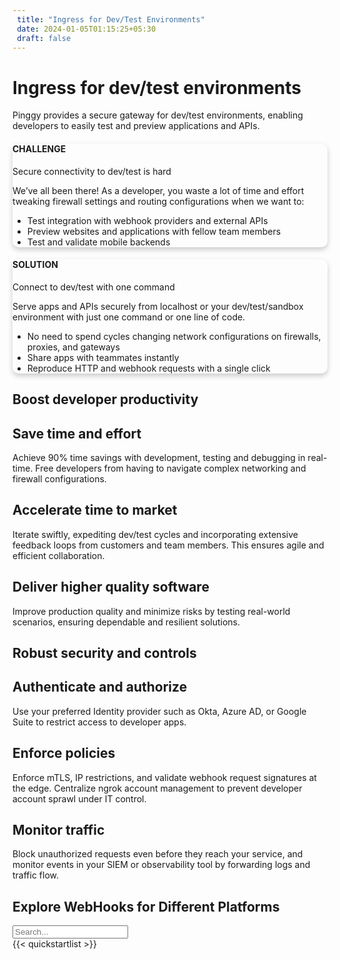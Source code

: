 ```yaml
---
 title: "Ingress for Dev/Test Environments"
 date: 2024-01-05T01:15:25+05:30
 draft: false 
---
```


<div class="pb-3 pb-lg-5 container">
  <div class="row justify-content-evenly">
    <div class="col-lg-5">
      <div class="text-left my-lg-5">
        <h1 class="display-5 fw-bolder d-inline">
          Ingress for dev/test environments
        </h1>
        <span class="d-block" id="lead2">
          Pinggy provides a secure gateway for dev/test environments, enabling
          developers to easily test and preview applications and APIs.
        </span>
      </div>
    </div>
    <div class="col-lg-5 mt-3">
      <!-- Placeholder Image (Sample URL) -->
      <img
        src="/assets/heroImage.png"
        class="img-fluid"
        alt=""
      />
    </div>
  </div>
</div>

<section class="py-5" id="features">
  <div class="container">
    <div class="row justify-content-center align-items-center gap-2 my-3">
      <div class="col-lg-5">
        <div
          class="card p-lg-3"
          style="
            box-shadow: 0px 4px 8px rgba(0, 0, 0, 0.2);
            transition: box-shadow 0.3s ease;
            border-radius: 10px;
          "
        >
          <div class="card-body">
            <h4 class="fw-medium">CHALLENGE</h4>
            <p class="h2 fw-bolder my-2 my-lg-3">
              Secure connectivity to dev/test is hard
            </p>
            <p class="card-text">
              We’ve all been there! As a developer, you waste a lot of time and
              effort tweaking firewall settings and routing configurations when
              we want to:
            </p>
            <ul class="list-unstyled text-muted">
              <li class="my-3">
                <i class="bi bi-check2-circle me-1"></i> Test integration with
                webhook providers and external APIs
              </li>
              <li class="my-3">
                <i class="bi bi-check2-circle me-1"></i> Preview websites and
                applications with fellow team members
              </li>
              <li class="my-3">
                <i class="bi bi-check2-circle me-1"></i> Test and validate
                mobile backends
              </li>
            </ul>
          </div>
        </div>
      </div>
      <div class="col-lg-5 mt-3 mt-lg-0">
        <div
          class="card p-lg-3"
          style="
            box-shadow: 0px 4px 8px rgba(0, 0, 0, 0.2);
            transition: box-shadow 0.3s ease;
            border-radius: 10px;
          "
        >
          <div class="card-body">
            <h4 class="fw-medium">SOLUTION</h4>
            <p class="h2 fw-bolder my-2 my-lg-3">
              Connect to dev/test with one command
            </p>
            <p class="card-text">
              Serve apps and APIs securely from localhost or your
              dev/test/sandbox environment with just one command or one line of
              code.
            </p>
            <ul class="list-unstyled text-muted">
              <li class="my-3">
                <i class="bi bi-check2-circle me-1"></i> No need to spend cycles
                changing network configurations on firewalls, proxies, and
                gateways
              </li>
              <li class="my-3">
                <i class="bi bi-check2-circle me-1"></i> Share apps with
                teammates instantly
              </li>
              <li class="my-3">
                <i class="bi bi-check2-circle me-1"></i> Reproduce HTTP and
                webhook requests with a single click
              </li>
            </ul>
          </div>
        </div>
      </div>
    </div>
  </div>
</section>

<section class="py-5" id="features">
  <div class="container">
    <div class="my-3 row justify-content-center">
      <div class="col-lg-12">
        <h2 class="mb-4 text-center display-6 fw-bolder">
          Boost developer productivity
        </h2>
      </div>
    </div>
    <div class="row">
      <div class="col-lg-4 mb-5 mb-lg-0">
        <div class="card featurecard p-4">
          <div
            class="feature bg-subtlegray border-subtlegray text-gray rounded-3 mb-3"
          >
            <i class="bi bi-window-stack"></i>
          </div>
          <h2 class="h3 fw-bolder">Save time and effort</h2>
          <p>
            Achieve 90% time savings with development, testing and debugging in
            real-time. Free developers from having to navigate complex
            networking and firewall configurations.
          </p>
        </div>
      </div>
      <div class="col-lg-4 mb-5 mb-lg-0">
        <div class="card featurecard p-4">
          <div
            class="feature bg-subtlegray border-subtlegray text-gray rounded-3 mb-3"
          >
            <i class="bi bi-lightning-charge"></i>
          </div>
          <h2 class="h3 fw-bolder">Accelerate time to market</h2>
          <p>
            Iterate swiftly, expediting dev/test cycles and incorporating
            extensive feedback loops from customers and team members. This
            ensures agile and efficient collaboration.
          </p>
        </div>
      </div>
      <div class="col-lg-4 mb-5 mb-lg-0">
        <div class="card featurecard p-4">
          <div
            class="feature bg-subtlegray border-subtlegray text-gray rounded-3 mb-3"
          >
            <i class="bi bi-stars"></i>
          </div>
          <h2 class="h3 fw-bolder">Deliver higher quality software</h2>
          <p>
            Improve production quality and minimize risks by testing real-world
            scenarios, ensuring dependable and resilient solutions.
          </p>
        </div>
      </div>
    </div>
    <div class="my-3 row justify-content-center">
      <div class="col-lg-12">
        <h2 class="mb-4 text-center display-6 fw-bolder">
          Robust security and controls
        </h2>
      </div>
    </div>
    <div class="row">
      <div class="col-lg-4 mb-5 mb-lg-0">
        <div class="card featurecard p-4">
          <div
            class="feature bg-subtlegray border-subtlegray text-gray rounded-3 mb-3"
          >
            <i class="bi bi-shield"></i>
          </div>
          <h2 class="h3 fw-bolder">Authenticate and authorize</h2>
          <p>
            Use your preferred Identity provider such as Okta, Azure AD, or
            Google Suite to restrict access to developer apps.
          </p>
        </div>
      </div>
      <div class="col-lg-4 mb-5 mb-lg-0">
        <div class="card featurecard p-4">
          <div
            class="feature bg-subtlegray border-subtlegray text-gray rounded-3 mb-3"
          >
            <i class="bi bi-handbag"></i>
          </div>
          <h2 class="h3 fw-bolder">Enforce policies</h2>
          <p>
            Enforce mTLS, IP restrictions, and validate webhook request
            signatures at the edge. Centralize ngrok account management to
            prevent developer account sprawl under IT control.
          </p>
        </div>
      </div>
      <div class="col-lg-4 mb-lg-0">
        <div class="card featurecard p-4">
          <div
            class="feature bg-subtlegray border-subtlegray text-gray rounded-3 mb-3"
          >
            <i class="bi bi-journal"></i>
          </div>
          <h2 class="h3 fw-bolder">Monitor traffic</h2>
          <p>
            Block unauthorized requests even before they reach your service, and
            monitor events in your SIEM or observability tool by forwarding logs
            and traffic flow.
          </p>
        </div>
      </div>
    </div>
  </div>
</section>

<section class="py-5" id="features">
  <div class="container">
    <div class="my-3 row justify-content-center">
      <div class="col-lg-12">
        <h2 class="mb-3 text-center fw-medium">
          Explore WebHooks for Different Platforms
        </h2>
      </div>
    </div>
    <div class="row justify-content-center mb-3">
      <div class="col-lg-8">
        <input type="text" class="form-control" id="quickstart-search-input" placeholder="Search..." />
      </div>
    </div>
    <div class="row justify-content-center">
      <div class="col-lg-8">
        {{< quickstartlist >}}
      </div>
    </div>
  </div>
</section>
